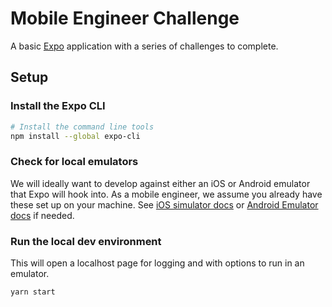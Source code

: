 # Mobile Engineer Challenge
A basic [Expo](https://docs.expo.dev/) application with a series of challenges to complete.

## Setup

### Install the Expo CLI
```bash
# Install the command line tools
npm install --global expo-cli 
```

### Check for local emulators
We will ideally want to develop against either an iOS or Android emulator that Expo will hook into. As a mobile engineer, we assume you already have these set up on your machine. See [iOS simulator docs](https://docs.expo.dev/workflow/ios-simulator/) or [Android Emulator docs](https://docs.expo.dev/workflow/android-studio-emulator/) if needed.

### Run the local dev environment
This will open a localhost page for logging and with options to run in an emulator.

```bash
yarn start
```
